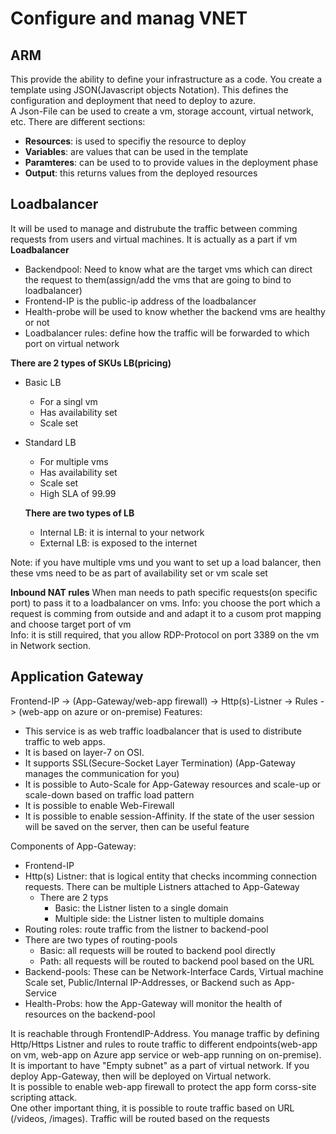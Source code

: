 # Configure and manag VNET

## ARM
This provide the ability to define your infrastructure as a code. You create a template using JSON(Javascript objects Notation). This defines the configuration and deployment that need to deploy to azure. <br/>
A Json-File can be used to create a vm, storage account, virtual network, etc.
There are different sections: <br/>
- **Resources**: is used to specifiy the resource to deploy
- **Variables**: are values that can be used in the template 
- **Paramteres**: can be used to to provide values in the deployment phase
- **Output**: this returns values from the deployed resources

## Loadbalancer
It will be used to manage and distrubute the traffic between comming requests from users and virtual machines. It is actually as a part if vm <br/>
**Loadbalancer**
- Backendpool: Need to know what are the target vms which can direct the request to them(assign/add the vms that are going to bind to loadbalancer)
- Frontend-IP is the public-ip address of the loadbalancer
- Health-probe will be used to know whether the backend vms are healthy or not
- Loadbalancer rules: define how the traffic will be forwarded to which port on virtual network

**There are 2 types of SKUs LB(pricing)**
- Basic LB
  - For a singl vm
  - Has availability set
  - Scale set

- Standard LB
  - For multiple vms
  - Has availability set
  - Scale set
  - High SLA of 99.99
  
  **There are two types of LB**
  - Internal LB: it is internal to your network
  - External LB: is exposed to the internet

Note: if you have multiple vms und you want to set up a load balancer, then these vms need to be as part of availability set or vm scale set

**Inbound NAT rules**
When man needs to path specific requests(on specific port) to pass it to a loadbalancer on vms.
Info: you choose the port which a request is comming from outside and and adapt it to a cusom prot mapping and choose target port of vm<br/>
Info: it is still required, that you allow RDP-Protocol on port 3389 on the vm in Network section.

## Application Gateway

Frontend-IP -> (App-Gateway/web-app firewall) -> Http(s)-Listner -> Rules -> (web-app on azure or on-premise)
Features:
- This service is as web traffic loadbalancer that is used to distribute traffic to web apps. 
- It is based on layer-7 on OSI.
- It supports SSL(Secure-Socket Layer Termination) (App-Gateway manages the communication for you)
- It is possible to Auto-Scale for App-Gateway resources and scale-up or scale-down based on traffic load pattern
- It is possible to enable Web-Firewall
- It is possible to enable session-Affinity. If the state of the user session will be saved on the server, then can be useful feature

Components of App-Gateway:
- Frontend-IP
- Http(s) Listner: that is logical entity that checks incomming connection requests. There can be multiple Listners attached to App-Gateway
  - There are 2 typs
    - Basic: the Listner listen to a single domain
    - Multiple side: the Listner listen to multiple domains
-  Routing roles: route traffic from the listner to backend-pool
  - There are two types of routing-pools
    - Basic: all requests will be routed to backend pool directly
    - Path: all requests will be routed to backend pool based on the URL
- Backend-pools: These can be Network-Interface Cards, Virtual machine Scale set, Public/Internal IP-Addresses, or Backend such as App-Service
- Health-Probs: how the App-Gateway will monitor the health of resources on the backend-pool

It is reachable through FrontendIP-Address. You manage traffic by defining Http/Https Listner and rules to route traffic to different endpoints(web-app on vm, web-app on Azure app service or web-app running on on-premise). It is important to have "Empty subnet" as a part of virtual network.
If you deploy App-Gateway, then will be deployed on Virtual network. <br/>
It is possible to enable web-app firewall to protect the app form corss-site scripting attack.<br/>
One other important thing, it is possible to route traffic based on URL (/videos, /images). Traffic will be routed based on the requests

